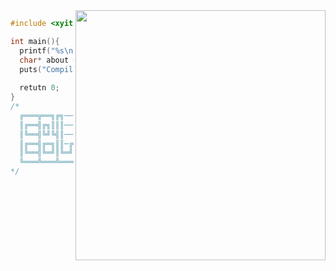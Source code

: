 <img src="https://avatars.githubusercontent.com/u/79300121?v=4" align="right" height=400px\>

```c
#include <xyita.h>

int main(){
  printf("%s\n", "Arch Linux user");
  char* about = "C and Python devel";
  puts("Compiled LFS and gentoo");
  
  retutn 0;
}
/*
  ╔═══╦══╗╔╗──╔═══╦═╗─╔╗
  ║╔══╣╔╗║║║──║╔═╗║║╚╗║║
  ║╚══╣╚╝╚╣║──║║─║║╔╗╚╝║
  ║╔══╣╔═╗║║─╔╣╚═╝║║╚╗║║
  ║╚══╣╚═╝║╚═╝║╔═╗║║─║║║
  ╚═══╩═══╩═══╩╝─╚╩╝─╚═╝
*/
